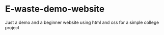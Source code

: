 # E-waste-demo-website
Just a demo and a beginner website using html and css for a simple college project
